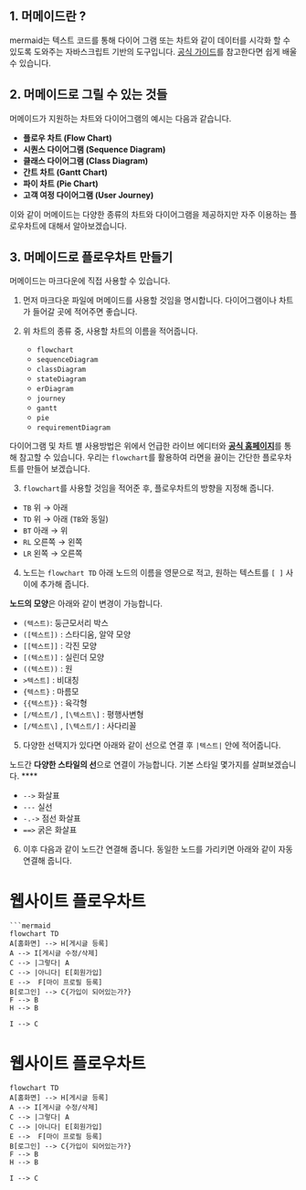 ## 1. 머메이드란 ?

mermaid는 텍스트 코드를 통해 다이어 그램 또는 차트와 같이 데이터를 시각화 할 수 있도록 도와주는 자바스크립트 기반의 도구입니다. [공식 가이드](https://mermaid-js.github.io/mermaid/#/)를 참고한다면 쉽게 배울 수 있습니다.

## 2. 머메이드로 그릴 수 있는 것들

머메이드가 지원하는 차트와 다이어그램의 예시는 다음과 같습니다.

- **플로우 차트 (Flow  Chart)**
- **시퀀스 다이어그램 (Sequence Diagram)**
- **클래스 다이어그램 (Class Diagram)**
- **간트 차트 (Gantt Chart)**
- **파이 차트 (Pie Chart)**
- **고객 여정 다이어그램 (User Journey)**

이와 같이 머메이드는 다양한 종류의 차트와 다이어그램을 제공하지만 자주 이용하는 플로우차트에 대해서 알아보겠습니다.

## 3. 머메이드로 플로우차트 만들기

머메이드는 마크다운에 직접 사용할 수 있습니다. 


1. 먼저 마크다운 파일에 머메이드를 사용할 것임을 명시합니다. 다이어그램이나 차트가 들어갈 곳에 적어주면 좋습니다. 


2. 위 차트의 종류 중, 사용할 차트의 이름을 적어줍니다. 
    - `flowchart`
    - `sequenceDiagram`
    - `classDiagram`
    - `stateDiagram`
    - `erDiagram`
    - `journey`
    - `gantt`
    - `pie`
    - `requirementDiagram`
    

다이어그램 및 차트 별 사용방법은 위에서 언급한 라이브 에디터와 [**공식 홈페이지**](https://mermaid-js.github.io/mermaid/#/flowchart)를 통해 참고할 수 있습니다. 우리는 `flowchart`를 활용하여 라면을 끓이는 간단한 플로우차트를 만들어 보겠습니다.  


3. `flowchart`를 사용할 것임을 적어준 후, 플로우차트의 방향을 지정해 줍니다. 
- `TB`  위 → 아래
- `TD`  위 → 아래 (`TB`와 동일)
- `BT`  아래 → 위
- `RL`  오른쪽 → 왼쪽
- `LR`  왼쪽 → 오른쪽


4. 노드는 `flowchart TD` 아래 노드의 이름을 영문으로 적고, 원하는 텍스트를 `[ ]` 사이에 추가해 줍니다.  


**노드의 모양**은 아래와 같이 변경이 가능합니다. 

- `(텍스트)`: 둥근모서리 박스
- `([텍스트])` : 스타디움, 알약 모양
- `[[텍스트]]` : 각진 모양
- `[(텍스트)]` : 실린더 모양
- `((텍스트))` : 원
- `>텍스트]`  : 비대칭
- `{텍스트}` : 마름모
- `{{텍스트}}` : 육각형
- `[/텍스트/]` , `[\텍스트\]` : 평행사변형
- `[/텍스트\]` , `[\텍스트/]` : 사다리꼴

5. 다양한 선택지가 있다면 아래와 같이 선으로 연결 후 `|텍스트|` 안에 적어줍니다.   
    
    
노드간 **다양한 스타일의 선**으로 연결이 가능합니다. 기본 스타일 몇가지를 살펴보겠습니다.  ****

- `-->` 화살표
- `---` 실선
- `-.->` 점선 화살표
- `==>` 굵은 화살표

6. 이후 다음과 같이 노드간 연결해 줍니다. 동일한 노드를 가리키면 아래와 같이 자동 연결해 줍니다.

# 웹사이트 플로우차트 
```
```mermaid
flowchart TD
A[홈화면] --> H[게시글 등록]
A --> I[게시글 수정/삭제]
C --> |그렇다| A
C --> |아니다| E[회원가입]
E -->  F[마이 프로필 등록]
B[로그인] --> C{가입이 되어있는가?}
F --> B
H --> B

I --> C
```

# 웹사이트 플로우차트 

```mermaid
flowchart TD
A[홈화면] --> H[게시글 등록]
A --> I[게시글 수정/삭제]
C --> |그렇다| A
C --> |아니다| E[회원가입]
E -->  F[마이 프로필 등록]
B[로그인] --> C{가입이 되어있는가?}
F --> B
H --> B

I --> C
```
